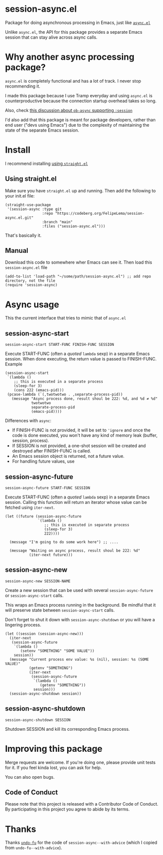 # session-async.el

Package for doing asynchronous processing in Emacs, just like [`async.el`](https://github.com/jwiegley/emacs-async)

Unlike `async.el`, the API for this package provides a separate Emacs session that can stay alive across async calls.

# Why another async processing package?

`async.el` is completely functional and has a lot of track. I never stop recommending it.

I made this package because I use Tramp everyday and using `async.el` is counterproductive because the connection startup overhead takes so long.

Also, check [this discussion about `ob-async` supporting `:session`](https://github.com/astahlman/ob-async/issues/1)

I'd also add that this package is meant for package developers, rather than end user ("devs using Emacs") due to the complexity of maintaining the state of the separate Emacs session.

# Install

I recommend installing [using `straight.el`](https://ubolonton.github.io/emacs-tree-sitter/installation/#installing-with-straight-dot-el)

## Using straight.el

Make sure you have `straight.el` up and running. Then add the following to your init.el file:

```elisp
(straight-use-package
 '(session-async :type git
                 :repo "https://codeberg.org/FelipeLema/session-async.el.git"
                 :branch "main"
                 :files ("session-async.el")))
```

That's basically it.

## Manual
Download this code to somewhere wher Emacs can see it. Then load this `session-async.el` file

```elisp
(add-to-list 'load-path "~/some/path/session-async.el") ;; add repo directory, not the file
(require 'session-async)
```

# Async usage

This the current interface that tries to mimic that of `async.el`

## session-async-start

    session-async-start START-FUNC FINISH-FUNC SESSION

Execute START-FUNC (often a *quoted* `lambda` sexp) in a separate Emacs session. When done executing, the return value is passed to FINISH-FUNC. Example

```elisp
(session-async-start
 `(lambda ()
    ;; this is executed in a separate process
    (sleep-for 3)
    (cons 222 (emacs-pid)))
 (pcase-lambda (`(,twotwotwo . ,separate-process-pid))
   (message "Async process done, result shoul be 222: %d, and %d ≠ %d"
            twotwotwo
            separate-process-pid
            (emacs-pid))))
```

Differences with `async`:

- If FINISH-FUNC is not provided, it will be set to `'ignore` and once the code is done executed, you won't have any kind of memory leak (buffer, session, process).
- If SESSION is not provided, a one-shot session will be created and destroyed after FINISH-FUNC is called.
- An Emacs session object is returned, not a future value.
- For handling future values, use 

## session-async-future

    session-async-future START-FUNC SESSION
    
Execute START-FUNC (often a *quoted* `lambda` sexp) in a separate Emacs session. Calling this function will return an iterator whose value can be fetched using `iter-next`.

```elisp
(let ((future (session-async-future
               `(lambda ()
                  ;; this is executed in separate process
                  (sleep-for 3)
                  222))))

  (message "I'm going to do some work here") ;; ....

  (message "Waiting on async process, result shoul be 222: %d"
           (iter-next future)))

```

## session-async-new

    session-async-new SESSION-NAME

Create a new session that can be used with several `session-async-future` or `session-async-start` calls.

This wraps an Emacs process running in the background. Be mindful that it will preserve state between `session-async-start` calls. 

Don't forget to shut it down with `session-async-shutdown` or you will have a lingering process.

```elisp
(let ((session (session-async-new)))
  (iter-next
   (session-async-future
    `(lambda ()
       (setenv "SOMETHING" "SOME VALUE"))
    session))
  (message "Current process env value: %s (nil), session: %s (SOME VALUE)"
           (getenv "SOMETHING")
           (iter-next
            (session-async-future
             `(lambda ()
                (getenv "SOMETHING"))
             session)))
  (session-async-shutdown session))

```
## session-async-shutdown

    session-async-shutdown SESSION
    
Shutdown SESSION and kill its corresponding Emacs process.

# Improving this package

Merge requests are welcome. If you're doing one, please provide unit tests for it. If you feel kinda lost, you can ask for help.

You can also open bugs.

## Code of Conduct

Please note that this project is released with a Contributor Code of Conduct. By participating in this project you agree to abide by its terms.

# Thanks

Thanks [`undo-fu`](https://gitlab.com/ideasman42/emacs-undo-fu) for the code of `session-async--with-advice` (which I copied from `undo-fu--with-advice`).
